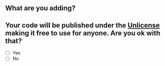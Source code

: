 ## What are you adding?



## Your code will be published under the [Unlicense](LICENSE.md) making it free to use for anyone. Are you ok with that?

- [ ] Yes
- [ ] No
